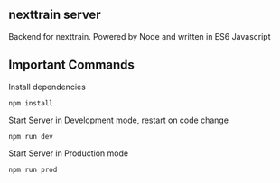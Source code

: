 ## nexttrain server

Backend for nexttrain. Powered by Node and written in ES6 Javascript

## Important Commands

Install dependencies
```
npm install
```
Start Server in Development mode, restart on code change
```
npm run dev
```
Start Server in Production mode
```
npm run prod
```
